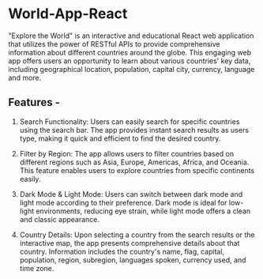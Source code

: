 # World-App-React
"Explore the World" is an interactive and educational React web application that utilizes the power of RESTful APIs to provide comprehensive information about different countries around the globe. 
This engaging web app offers users an opportunity to learn about various countries' key data, including geographical location, population, capital city, currency, language and more.

## Features - 

1. Search Functionality: Users can easily search for specific countries using the search bar. The app provides instant search results as users type, making it quick and efficient to find the desired country.

2. Filter by Region: The app allows users to filter countries based on different regions such as Asia, Europe, Americas, Africa, and Oceania. This feature enables users to explore countries from specific continents easily.

3. Dark Mode & Light Mode: Users can switch between dark mode and light mode according to their preference. Dark mode is ideal for low-light environments, reducing eye strain, while light mode offers a clean and classic appearance.

4. Country Details: Upon selecting a country from the search results or the interactive map, the app presents comprehensive details about that country. Information includes the country's name, flag, capital, population, region, subregion, languages spoken, currency used, and time zone.

